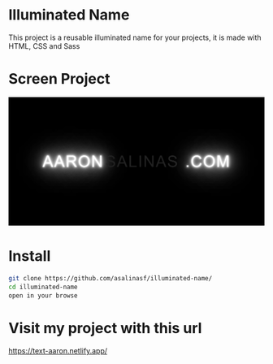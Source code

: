 # Illuminated Name

This project is a reusable illuminated name for your projects, it is made with HTML, CSS and Sass
 
# Screen Project  
<div align="center">
<img src="img/screen.png" >
</div>


# Install
```sh
git clone https://github.com/asalinasf/illuminated-name/
cd illuminated-name
open in your browse
```

# Visit my project with this url

https://text-aaron.netlify.app/
